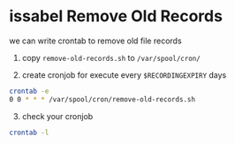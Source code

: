 # issabel Remove Old Records
we can write crontab to remove old file records
1. copy `remove-old-records.sh` to `/var/spool/cron/`

2. create cronjob for execute every `$RECORDINGEXPIRY` days
```bash
crontab -e
0 0 * * * /var/spool/cron/remove-old-records.sh
```
3. check your cronjob
```bash
crontab -l
```